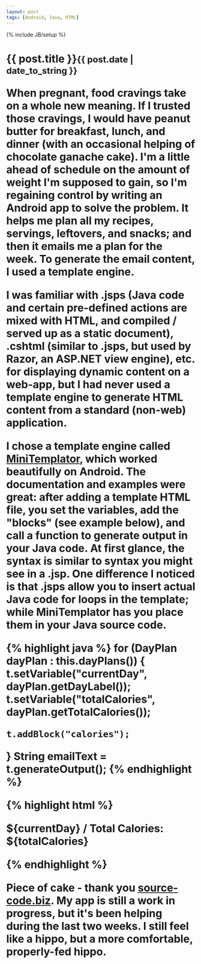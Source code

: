 ```yaml
---
layout: post
tags: [Android, Java, HTML]
---
```

{% include JB/setup %}

<h1>{{ post.title }}<small>{{ post.date | date_to_string }}</small>

When pregnant, food cravings take on a whole new meaning.  If I trusted those cravings, I would have peanut butter for
breakfast, lunch, and dinner (with an occasional helping of chocolate ganache cake).  I'm a little ahead of schedule on
the amount of weight I'm supposed to gain, so I'm regaining control by writing an Android app to solve the problem.  It
helps me plan all my recipes, servings, leftovers, and snacks; and then it emails me a plan for the week.  To generate
the email content, I used a template engine.

I was familiar with .jsps (Java code and certain pre-defined actions are mixed with HTML, and compiled / served up as a static document),
.cshtml (similar to .jsps, but used by Razor, an ASP.NET view engine), etc. for displaying dynamic content on a web-app, but I had never used a template engine
to generate HTML content from a standard (non-web) application.

I chose a template engine called [MiniTemplator](http://www.source-code.biz/MiniTemplator/),
which worked beautifully on Android.  The documentation and examples were great: after adding a template HTML file, you set the variables, add the "blocks"
(see example below), and call a function to generate output in your Java code.  At first glance, the syntax is
similar to syntax you might see in a .jsp.  One difference I noticed is that .jsps allow you to insert actual Java
code for loops in the template; while MiniTemplator has you place them in your Java source code.

{% highlight java %}
for (DayPlan dayPlan : this.dayPlans())
{
    t.setVariable("currentDay", dayPlan.getDayLabel());
    t.setVariable("totalCalories", dayPlan.getTotalCalories());

    t.addBlock("calories");
}
String emailText = t.generateOutput();
{% endhighlight %}

{% highlight html %}
<!-- $BeginBlock calories -->
${currentDay} / Total Calories: ${totalCalories}
<!-- $EndBlock calories -->
{% endhighlight %}

Piece of cake - thank you [source-code.biz](http://www.source-code.biz).  My app is still a work in progress, but it's been helping during the last two weeks.
I still feel like a hippo, but a more comfortable, properly-fed hippo.



